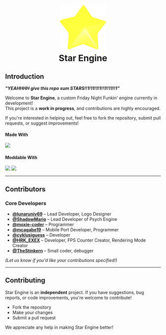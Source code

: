 <h1 align="center">
  <br>
  <a href="https://github.com/SyncGit12/Star-Engine">
    <img src="/art/iconOG.png" alt="Star Engine" width="150">
  </a>
  <br>
  <b>Star Engine</b>
  <br>
</h1>

## Introduction

**_"YEAHHHH give this repo sum STARS!!1!11!1!1!!1!!11!!1"_**

Welcome to **Star Engine**, a custom Friday Night Funkin' engine currently in development!  
This project is a **work in progress**, and contributions are highly encouraged.  

If you're interested in helping out, feel free to fork the repository, submit pull requests, or suggest improvements!  

#### Made With
<img src="https://img.shields.io/badge/-HAXE-262626.svg?logo=haxe&style=for-the-badge">

#### Moddable With
<img src="https://img.shields.io/badge/LUA-262626?style=for-the-badge&logo=lua"> <img src="https://img.shields.io/badge/-HAXE-262626.svg?logo=haxe&style=for-the-badge">

---

## Contributors

### Core Developers
- **[@lunaruniv69](https://github.com/SyncGit12)** – Lead Developer, Logo Designer  
- **[@ShadowMario](https://github.com/ShadowMario)** – Lead Developer of Psych Engine  
- **[@moxie-coder](https://github.com/moxie-coder)** – Programmer  
- **[@mcagabe19](https://github.com/mcagabe19)** – Mobile Port Developer, Programmer  
- **[@cyklusiguess](https://github.com/cyklusiguess)** – Developer  
- **[@HRK_EXEX](https://www.youtube.com/@hk.3x3x2nd3)** – Developer, FPS Counter Creator, Rendering Mode Creator
- **[@TheStinkern](https://stinkernn.carrd.co/)** – Small coder, debugger

_(Let us know if you'd like your contributions specified!)_  

---

## Contributing

Star Engine is an **independent** project. If you have suggestions, bug reports, or code improvements, you're welcome to contribute!  

- Fork the repository  
- Make your changes  
- Submit a pull request  

We appreciate any help in making Star Engine better!
